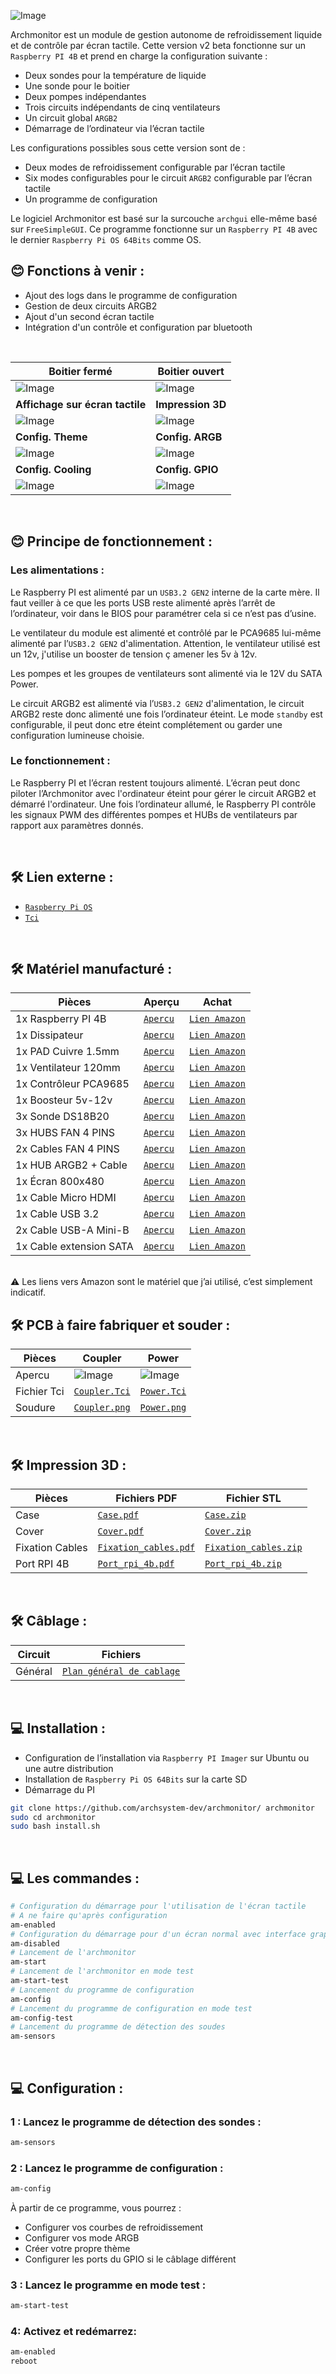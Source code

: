 
![Image](https://raw.githubusercontent.com/archsystem-dev/archmonitor-support/refs/heads/main/logo-watercooling_monitor.png)

Archmonitor est un module de gestion autonome de refroidissement liquide et de contrôle par écran tactile. 
Cette version v2 beta fonctionne sur un `Raspberry PI 4B` et prend en charge la configuration suivante :

- Deux sondes pour la température de liquide
- Une sonde pour le boitier
- Deux pompes indépendantes
- Trois circuits indépendants de cinq ventilateurs
- Un circuit global `ARGB2`
- Démarrage de l’ordinateur via l’écran tactile

Les configurations possibles sous cette version sont de :

- Deux modes de refroidissement configurable par l’écran tactile
- Six modes configurables pour le circuit `ARGB2` configurable par l’écran tactile
- Un programme de configuration

Le logiciel Archmonitor est basé sur la surcouche `archgui` elle-même basé sur `FreeSimpleGUI`. 
Ce programme fonctionne sur un `Raspberry PI 4B` avec le dernier `Raspberry Pi OS 64Bits` comme OS.<br/>

## 😊 Fonctions à venir :

- Ajout des logs dans le programme de configuration
- Gestion de deux circuits ARGB2
- Ajout d'un second écran tactile
- Intégration d'un contrôle et configuration par bluetooth

<br/>

| Boitier fermé                                                                                                           | Boitier ouvert                                                                                                         |
|-------------------------------------------------------------------------------------------------------------------------|------------------------------------------------------------------------------------------------------------------------|
| ![Image](https://raw.githubusercontent.com/archsystem-dev/archmonitor-support/refs/heads/main/picture/case_close.png)   | ![Image](https://raw.githubusercontent.com/archsystem-dev/archmonitor-support/refs/heads/main/picture/case_open.png)   |
| <b>Affichage sur écran tactile</b>                                                                                      | <b>Impression 3D</b>                                                                                                   |
| ![Image](https://raw.githubusercontent.com/archsystem-dev/archmonitor-support/refs/heads/main/picture/touch_screen.png) | ![Image](https://raw.githubusercontent.com/archsystem-dev/archmonitor-support/refs/heads/main/picture/case_schema.png) |
| <b>Config. Theme</b>                                                                                                    | <b>Config. ARGB</b>                                                                                                    |
| ![Image](https://raw.githubusercontent.com/archsystem-dev/archmonitor-support/refs/heads/main/picture/theme.png)        | ![Image](https://raw.githubusercontent.com/archsystem-dev/archmonitor-support/refs/heads/main/picture/argb.png)        |
| <b>Config. Cooling</b>                                                                                                  | <b>Config. GPIO</b>                                                                                                    |
| ![Image](https://raw.githubusercontent.com/archsystem-dev/archmonitor-support/refs/heads/main/picture/cooling.png)      | ![Image](https://raw.githubusercontent.com/archsystem-dev/archmonitor-support/refs/heads/main/picture/gpio.png)        |

<br/>


## 😊 Principe de fonctionnement :

### Les alimentations :

Le Raspberry PI est alimenté par un `USB3.2 GEN2` interne de la carte mère.
Il faut veiller à ce que les ports USB reste alimenté après l’arrêt de l’ordinateur, voir dans le BIOS pour paramétrer 
cela si ce n’est pas d’usine.<br/>

Le ventilateur du module est alimenté et contrôlé par le PCA9685 lui-même alimenté par l’`USB3.2 GEN2` d'alimentation.
Attention, le ventilateur utilisé est un 12v, j'utilise un booster de tension ç amener les 5v à 12v.

Les pompes et les groupes de ventilateurs sont alimenté via le 12V du SATA Power.

Le circuit ARGB2 est alimenté via l’`USB3.2 GEN2` d'alimentation, le circuit ARGB2 reste donc alimenté une fois l’ordinateur éteint.
Le mode `standby` est configurable, il peut donc etre éteint complétement ou garder une configuration lumineuse choisie.

### Le fonctionnement :

Le Raspberry PI et l’écran restent toujours alimenté. L’écran peut donc piloter l’Archmonitor avec l'ordinateur éteint pour gérer le circuit ARGB2 et démarré l'ordinateur.
Une fois l’ordinateur allumé, le Raspberry PI contrôle les signaux PWM des différentes pompes et HUBs de ventilateurs par rapport aux paramètres donnés.

<br/>

## 🛠️ Lien externe :

- [`Raspberry Pi OS`](https://www.raspberrypi.com/software/)
- [`Tci`](https://www.lelectronique.com/logiciel/tci-7.html)

<br/>

## 🛠️ Matériel manufacturé :


| Pièces                  | Aperçu                                                                                                                      | Achat                                           |
|-------------------------|-----------------------------------------------------------------------------------------------------------------------------|-------------------------------------------------|
| 1x Raspberry PI 4B      | [`Apercu`](https://raw.githubusercontent.com/archsystem-dev/archmonitor-support/refs/heads/main/amazon/RPI4B.png)            | [`Lien Amazon`](https://www.amazon.fr/dp/B09TTNF8BT) |
| 1x Dissipateur          | [`Apercu`](https://raw.githubusercontent.com/archsystem-dev/archmonitor-support/refs/heads/main/amazon/heat_sink.png)       | [`Lien Amazon`](https://www.amazon.fr/dp/B08N617L1J) |
| 1x PAD Cuivre 1.5mm     | [`Apercu`](https://raw.githubusercontent.com/archsystem-dev/archmonitor-support/refs/heads/main/amazon/pad_cuivre.png)      | [`Lien Amazon`](https://www.amazon.fr/dp/B07G73J1T8) |
| 1x Ventilateur 120mm    | [`Apercu`](https://raw.githubusercontent.com/archsystem-dev/archmonitor-support/refs/heads/main/amazon/120mm.png)           | [`Lien Amazon`](https://www.amazon.fr/dp/B09RWTCXRR) |
| 1x Contrôleur PCA9685   | [`Apercu`](https://raw.githubusercontent.com/archsystem-dev/archmonitor-support/refs/heads/main/amazon/PCA9685.png)         | [`Lien Amazon`](https://www.amazon.fr/dp/B072N8G7Y9) |
| 1x Boosteur 5v-12v      | [`Apercu`](https://raw.githubusercontent.com/archsystem-dev/archmonitor-support/refs/heads/main/amazon/boosteur_5v_12v.png) | [`Lien Amazon`](https://www.amazon.fr/dp/B0CW9P4CQP) |
| 3x Sonde DS18B20        | [`Apercu`](https://raw.githubusercontent.com/archsystem-dev/archmonitor-support/refs/heads/main/amazon/DS18B20.png)         | [`Lien Amazon`](https://www.amazon.fr/dp/B075FYYLLV) |
| 3x HUBS FAN 4 PINS      | [`Apercu`](https://raw.githubusercontent.com/archsystem-dev/archmonitor-support/refs/heads/main/amazon/hub_fan.png)         | [`Lien Amazon`](https://www.amazon.fr/dp/B08XWWXBYD) |
| 2x Cables FAN 4 PINS    | [`Apercu`](https://raw.githubusercontent.com/archsystem-dev/archmonitor-support/refs/heads/main/amazon/cable_4_pins.png)    | [`Lien Amazon`](https://www.amazon.fr/dp/B01N1Z3FYD) |
| 1x HUB ARGB2 + Cable    | [`Apercu`](https://raw.githubusercontent.com/archsystem-dev/archmonitor-support/refs/heads/main/amazon/hub_argb2_cable.png) | [`Lien Amazon`](https://www.amazon.fr/dp/B0D2SMNKZY) |
| 1x Écran 800x480        | [`Apercu`](https://raw.githubusercontent.com/archsystem-dev/archmonitor-support/refs/heads/main/amazon/screen_800x480.png)  | [`Lien Amazon`](https://www.amazon.fr/dp/B096ZSZFC8) |
| 1x Cable Micro HDMI     | [`Apercu`](https://raw.githubusercontent.com/archsystem-dev/archmonitor-support/refs/heads/main/amazon/cable_microHDMI.png) | [`Lien Amazon`](https://www.amazon.fr/dp/B09J4HMP25) |
| 1x Cable USB 3.2        | [`Apercu`](https://raw.githubusercontent.com/archsystem-dev/archmonitor-support/refs/heads/main/amazon/USB3.2.png)          | [`Lien Amazon`](https://www.amazon.fr/dp/B0BWHZBPGJ) |
| 2x Cable USB-A Mini-B   | [`Apercu`](https://raw.githubusercontent.com/archsystem-dev/archmonitor-support/refs/heads/main/amazon/usbaminib.png)       | [`Lien Amazon`](https://www.amazon.fr/dp/B089F9V5GK) |
| 1x Cable extension SATA | [`Apercu`](https://raw.githubusercontent.com/archsystem-dev/archmonitor-support/refs/heads/main/amazon/sata_power.png)      | [`Lien Amazon`](https://www.amazon.fr/dp/B07C71J8LL) |

<br/>
⚠️ Les liens vers Amazon sont le matériel que j’ai utilisé, c’est simplement indicatif.<br/>

## 🛠️ PCB à faire fabriquer et souder :

| Pièces      | Coupler                                                                                                                        | Power                                                                                                                      |
|-------------|--------------------------------------------------------------------------------------------------------------------------------|----------------------------------------------------------------------------------------------------------------------------|
| Apercu      | ![Image](https://raw.githubusercontent.com/archsystem-dev/archmonitor-support/refs/heads/main/picture/coupler.png)             | ![Image](https://raw.githubusercontent.com/archsystem-dev/archmonitor-support/refs/heads/main/picture/power.png)           |
| Fichier Tci | [`Coupler.Tci`](https://raw.githubusercontent.com/archsystem-dev/archmonitor-support/refs/heads/main/tci/coupler.zip)          | [`Power.Tci`](https://raw.githubusercontent.com/archsystem-dev/archmonitor-support/refs/heads/main/tci/power.zip)          |
| Soudure     | [`Coupler.png`](https://raw.githubusercontent.com/archsystem-dev/archmonitor-support/refs/heads/main/picture/coupler_weld.png) | [`Power.png`](https://raw.githubusercontent.com/archsystem-dev/archmonitor-support/refs/heads/main/picture/power_weld.png) |

<br/>

## 🛠️ Impression 3D :

| Pièces                  | Fichiers PDF                                                                                                                          | Fichier STL                                                                                                                           |
|-------------------------|---------------------------------------------------------------------------------------------------------------------------------------|---------------------------------------------------------------------------------------------------------------------------------------|
| Case                    | [`Case.pdf`](https://raw.githubusercontent.com/archsystem-dev/archmonitor-support/refs/heads/main/pdf/case.pdf)                       | [`Case.zip`](https://raw.githubusercontent.com/archsystem-dev/archmonitor-support/refs/heads/main/stl/case.zip)                       |
| Cover                   | [`Cover.pdf`](https://raw.githubusercontent.com/archsystem-dev/archmonitor-support/refs/heads/main/pdf/cover.pdf)                     | [`Cover.zip`](https://raw.githubusercontent.com/archsystem-dev/archmonitor-support/refs/heads/main/stl/cover.zip)                     |
| Fixation Cables         | [`Fixation_cables.pdf`](https://raw.githubusercontent.com/archsystem-dev/archmonitor-support/refs/heads/main/pdf/fixation_cables.pdf) | [`Fixation_cables.zip`](https://raw.githubusercontent.com/archsystem-dev/archmonitor-support/refs/heads/main/stl/fixation_cables.zip) |
| Port RPI 4B             | [`Port_rpi_4b.pdf`](https://raw.githubusercontent.com/archsystem-dev/archmonitor-support/refs/heads/main/pdf/port_rpi_4b.pdf)         | [`Port_rpi_4b.zip`](https://raw.githubusercontent.com/archsystem-dev/archmonitor-support/refs/heads/main/stl/port_rpi_4b.zip)         |

<br/>

## 🛠️ Câblage :

| Circuit | Fichiers                                                                                                                          |
|---------|-----------------------------------------------------------------------------------------------------------------------------------|
| Général | [`Plan général de cablage`](https://raw.githubusercontent.com/archsystem-dev/archmonitor-support/refs/heads/main/pdf/cabalge_general.pdf) |

<br/>

## 💻️ Installation :
 - Configuration de l’installation via `Raspberry PI Imager` sur Ubuntu ou une autre distribution
 - Installation de `Raspberry Pi OS 64Bits` sur la carte SD
 - Démarrage du PI

```bash
git clone https://github.com/archsystem-dev/archmonitor/ archmonitor
sudo cd archmonitor
sudo bash install.sh
```

<br/>

## 💻️ Les commandes :

```bash
# Configuration du démarrage pour l'utilisation de l'écran tactile
# A ne faire qu'après configuration
am-enabled
# Configuration du démarrage pour d'un écran normal avec interface graphique du PI
am-disabled
# Lancement de l'archmonitor
am-start
# Lancement de l'archmonitor en mode test
am-start-test
# Lancement du programme de configuration
am-config
# Lancement du programme de configuration en mode test
am-config-test
# Lancement du programme de détection des soudes
am-sensors
```

<br/>

## 💻️ Configuration :

### 1 : Lancez le programme de détection des sondes :  

```bash
am-sensors
```

### 2 : Lancez le programme de configuration :

```bash
am-config
```

À partir de ce programme, vous pourrez :
- Configurer vos courbes de refroidissement
- Configurer vos mode ARGB
- Créer votre propre thème
- Configurer les ports du GPIO si le câblage différent


### 3 : Lancez le programme en mode test :

```bash
am-start-test
```

### 4: Activez et redémarrez:

```bash
am-enabled
reboot
```

